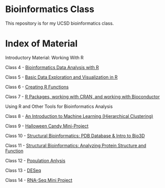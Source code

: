 # Bioinformatics Class
This repository is for my UCSD bioinformatics class. 

# Index of Material
Introductory Material: Working With R

Class 4 - [Bioinformatics Data Analysis with R](https://github.com/vichau03/bimm-143/blob/edd9446208949db565964cef3346e32fcc5fece7/Class%204/Class4.pdf)

Class 5 - [Basic Data Exploration and Visualization in R](https://github.com/vichau03/bimm-143/blob/a148c0109d5155cf4c6354113995d32f3e41e4db/Class%205/Class%205.qmd)

Class 6 - [Creating R Functions](https://github.com/vichau03/bimm-143/blob/edd9446208949db565964cef3346e32fcc5fece7/Class%206/Class%206.qmd)

Class 7 - [R Packages, working with CRAN, and working with Bioconductor](https://github.com/vichau03/bimm-143/blob/edd9446208949db565964cef3346e32fcc5fece7/Class%207/Class%207%20-%20Machine%20Learning%201.qmd)


Using R and Other Tools for Bioinformatics Analysis 

Class 8 - [An Introduction to Machine Learning (Hierarchical Clustering)](https://github.com/vichau03/bimm-143/blob/edd9446208949db565964cef3346e32fcc5fece7/Class%208/Class%208.qmd)

Class 9 - [Halloween Candy Mini-Project](https://github.com/vichau03/bimm-143/blob/edd9446208949db565964cef3346e32fcc5fece7/Class%209/Class%209.qmd)

Class 10 - [Structural Bioinformatics: PDB Database & Intro to Bio3D](https://github.com/vichau03/bimm-143/blob/edd9446208949db565964cef3346e32fcc5fece7/Class%2010/Class%2010.qmd)

Class 11 - [Structural Bioinformatics: Analyzing Protein Structure and Function](https://github.com/vichau03/bimm-143/blob/edd9446208949db565964cef3346e32fcc5fece7/Class%2011/Class%2011.qmd)

Class 12 - [Population Anlysis](https://github.com/vichau03/bimm-143/blob/edd9446208949db565964cef3346e32fcc5fece7/Class%2012/Class%2012%20-%20Population%20Analysis.qmd)

Class 13 - [DESeq](https://github.com/vichau03/bimm-143/blob/edd9446208949db565964cef3346e32fcc5fece7/Class%2013/Class%2013.qmd)

Class 14 - [RNA-Seq Mini Project](https://github.com/vichau03/bimm-143/blob/edd9446208949db565964cef3346e32fcc5fece7/Class%2014/Class%2014.qmd)



